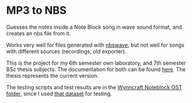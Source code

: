 # MP3 to NBS
Guesses the notes inside a Note Block song in wave sound format, and creates an nbs file from it.

Works very well for files generated with [nbswave](https://github.com/OpenNBS/nbswave), but not well for songs with different sources (recordings, old exporter).

This is the project for my 6th semester own laboratory, and 7th semester BSc thesis subjects. The documentation for both can be found [here](https://github.com/4321ba/mp3-to-nbs/tree/main/documentation). The thesis represents the current version.

The testing scripts and test results are in the [Wynncraft Noteblock OST folder](https://github.com/4321ba/mp3-to-nbs/tree/main/Wynncraft_Noteblock_OST), since I used [that dataset](https://github.com/4321ba/Wynncraft_Noteblock_OST) for testing.